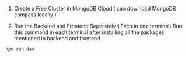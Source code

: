 1) Create a Free Cluster in MongoDB Cloud ( can download MongoDB compass locally )
  
2) Run the Backend and Frontend Seperately ( Each in one terminal)
Run this command in each terminal after installing all the packages mentioned in backend and frontend 
```bash
npm run dev
```
